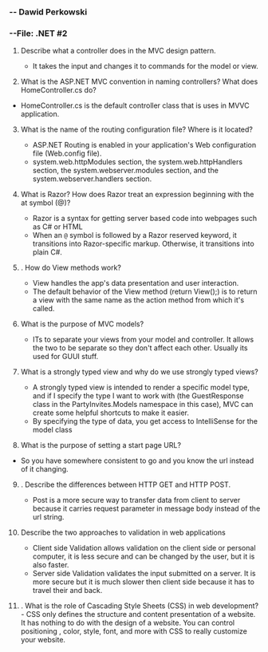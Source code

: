 ### -- Dawid Perkowski

### --File: .NET #2

1. Describe what a controller does in the MVC design pattern.

   - It takes the input and changes it to commands for the model or view.
2. What is the ASP.NET MVC convention in naming controllers? What does HomeController.cs do?
- HomeController.cs is the default controller class that is uses in MVVC application.
3. What is the name of the routing configuration file? Where is it located?

   -    ASP.NET Routing is enabled in your application's Web configuration file (Web.config file). 
   -   system.web.httpModules section, the system.web.httpHandlers section, the system.webserver.modules section, and the system.webserver.handlers section.
4. What is Razor? How does Razor treat an expression beginning with the at symbol (@)?

   - Razor is a syntax for getting server based code into webpages such as C# or HTML
   - When an `@` symbol is followed by a Razor reserved keyword, it transitions into Razor-specific markup. Otherwise, it transitions into plain C#.
5. . How do View methods work?

   - View handles the app's data presentation and user interaction. 
   - The default behavior of the View  method (return View();) is to return a view with the same name as the action method from which it's called.
6. What is the purpose of MVC models?

   - ITs to separate your views from your model and controller. It allows the two to be separate so they don't affect each other. Usually its used for GUUI stuff.
7. What is a strongly typed view and why do we use strongly typed views?

   -  A strongly typed view is intended to render a specific model type, and if I specify the type I want to work with (the GuestResponse class in the PartyInvites.Models namespace in this case), MVC can create some helpful shortcuts to make it easier.
   -  By specifying the type of data, you get access to IntelliSense for the model class
8.   What is the purpose of setting a start page URL?

   - So you have somewhere consistent to go and you know the url instead of it changing.
9. . Describe the differences between HTTP GET and HTTP POST.

   -  Post is a more secure way to transfer data from client to server because it carries request parameter in message body instead of the url string.
10. Describe the two approaches to validation in web applications
    - Client side Validation allows validation on the client side or personal computer, it is less secure and can be changed by the user, but it is also faster.
    - Server side Validation validates the input submitted on a server. It is more secure but it is much slower then client side because it has to travel their and back.
11.  . What is the role of Cascading Style Sheets (CSS) in web development?
    - CSS only defines the structure and content presentation of a website. It has nothing to do with the design of a website. You can control positioning , color, style, font, and more with CSS to really customize your website. 

